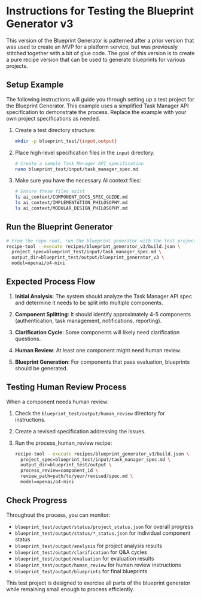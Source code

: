 # Instructions for Testing the Blueprint Generator v3

This version of the Blueprint Generator is patterned after a prior version that was used to create an MVP for a platform service, but was previously stitched together with a bit of glue code. The goal of this version is to create a pure recipe version that can be used to generate blueprints for various projects.

## Setup Example

The following instructions will guide you through setting up a test project for the Blueprint Generator. This example uses a simplified Task Manager API specification to demonstrate the process. Replace the example with your own project specifications as needed.

1. Create a test directory structure:

   ```bash
   mkdir -p blueprint_test/{input,output}
   ```

2. Place high-level specification files in the `input` directory.

   ```bash
   # Create a sample Task Manager API specification
   nano blueprint_test/input/task_manager_spec.md
   ```

3. Make sure you have the necessary AI context files:
   ```bash
   # Ensure these files exist
   ls ai_context/COMPONENT_DOCS_SPEC_GUIDE.md
   ls ai_context/IMPLEMENTATION_PHILOSOPHY.md
   ls ai_context/MODULAR_DESIGN_PHILOSOPHY.md
   ```

## Run the Blueprint Generator

```bash
# From the repo root, run the blueprint generator with the test project
recipe-tool --execute recipes/blueprint_generator_v3/build.json \
  project_spec=blueprint_test/input/task_manager_spec.md \
  output_dir=blueprint_test/output/blueprint_generator_v3 \
  model=openai/o4-mini
```

## Expected Process Flow

1. **Initial Analysis**: The system should analyze the Task Manager API spec and determine it needs to be split into multiple components.

2. **Component Splitting**: It should identify approximately 4-5 components (authentication, task management, notifications, reporting).

3. **Clarification Cycle**: Some components will likely need clarification questions.

4. **Human Review**: At least one component might need human review.

5. **Blueprint Generation**: For components that pass evaluation, blueprints should be generated.

## Testing Human Review Process

When a component needs human review:

1. Check the `blueprint_test/output/human_review` directory for instructions.

2. Create a revised specification addressing the issues.

3. Run the process_human_review recipe:
   ```bash
   recipe-tool --execute recipes/blueprint_generator_v3/build.json \
     project_spec=blueprint_test/input/task_manager_spec.md \
     output_dir=blueprint_test/output \
     process_review=component_id \
     review_path=path/to/your/revised/spec.md \
     model=openai/o4-mini
   ```

## Check Progress

Throughout the process, you can monitor:

- `blueprint_test/output/status/project_status.json` for overall progress
- `blueprint_test/output/status/*_status.json` for individual component status
- `blueprint_test/output/analysis` for project analysis results
- `blueprint_test/output/clarification` for Q&A cycles
- `blueprint_test/output/evaluation` for evaluation results
- `blueprint_test/output/human_review` for human review instructions
- `blueprint_test/output/blueprints` for final blueprints

This test project is designed to exercise all parts of the blueprint generator while remaining small enough to process efficiently.

